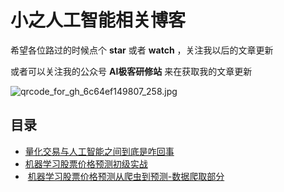 # 小之人工智能相关博客

希望各位路过的时候点个 **star** 或者 **watch** ，关注我以后的文章更新

或者可以关注我的公众号 **AI极客研修站** 来在获取我的文章更新

![qrcode_for_gh_6c64ef149807_258.jpg](http://upload-images.jianshu.io/upload_images/3363394-211817928d5a8705.jpg?imageMogr2/auto-orient/strip%7CimageView2/2/w/1240)

## 目录

*  [量化交易与人工智能之间到底是咋回事](https://github.com/WeaponZhi/AI_BLOG/issues/1)
*  [机器学习股票价格预测初级实战](https://github.com/WeaponZhi/AI_BLOG/issues/2)
*  [机器学习股票价格预测从爬虫到预测-数据爬取部分](https://github.com/WeaponZhi/AI_BLOG/issues/3)
